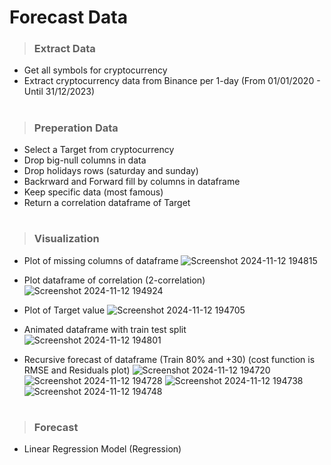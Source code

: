 # Forecast Data

> ### Extract Data
-  Get all symbols for cryptocurrency
-  Extract cryptocurrency data from Binance per 1-day (From 01/01/2020 - Until 31/12/2023)

#

> ### Preperation Data
- Select a Target from cryptocurrency
- Drop big-null columns in data
- Drop holidays rows (saturday and sunday)
- Backrward and Forward fill by columns in dataframe
- Keep specific data (most famous)
- Return a correlation dataframe of Target

#
 
> ### Visualization
- Plot of missing columns of dataframe
  ![Screenshot 2024-11-12 194815](https://github.com/user-attachments/assets/9d798332-3a41-4e17-92b2-59d0ded976f1)

- Plot dataframe of correlation (2-correlation)
  ![Screenshot 2024-11-12 194924](https://github.com/user-attachments/assets/8a15674a-cecb-4c8a-9022-5067497826cb)

- Plot of Target value
  ![Screenshot 2024-11-12 194705](https://github.com/user-attachments/assets/c73f5875-7d08-4204-8ebe-25c8bdd64eaf)

- Animated dataframe with train test split
  ![Screenshot 2024-11-12 194801](https://github.com/user-attachments/assets/73283d06-4e4c-459a-a989-610a1a9412bf)
  
- Recursive forecast of dataframe (Train 80% and +30) (cost function is RMSE and Residuals plot)
  ![Screenshot 2024-11-12 194720](https://github.com/user-attachments/assets/f0977c6d-5759-41af-9703-cf8db25d715c)
  ![Screenshot 2024-11-12 194728](https://github.com/user-attachments/assets/72af60ed-009f-407c-a887-e33a94bdcfb7)
  ![Screenshot 2024-11-12 194738](https://github.com/user-attachments/assets/e324e307-6caa-45f7-80ea-315cb5ac4ca3)
  ![Screenshot 2024-11-12 194748](https://github.com/user-attachments/assets/675ea813-de34-47c1-aac1-689f089ad0da)

#

> ### Forecast 
- Linear Regression Model (Regression)

